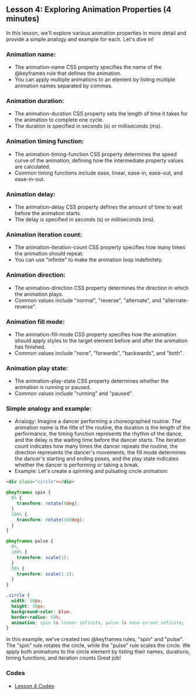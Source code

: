 ## Lesson 4: Exploring Animation Properties (4 minutes)

In this lesson, we'll explore various animation properties in more detail and provide a simple analogy and example for each. Let's dive in!

### Animation name:

- The animation-name CSS property specifies the name of the @keyframes rule that defines the animation.
- You can apply multiple animations to an element by listing multiple animation names separated by commas.

### Animation duration:

- The animation-duration CSS property sets the length of time it takes for the animation to complete one cycle.
- The duration is specified in seconds (s) or milliseconds (ms).

### Animation timing function:

- The animation-timing-function CSS property determines the speed curve of the animation, defining how the intermediate property values are calculated.
- Common timing functions include ease, linear, ease-in, ease-out, and ease-in-out.

### Animation delay:

- The animation-delay CSS property defines the amount of time to wait before the animation starts.
- The delay is specified in seconds (s) or milliseconds (ms).

### Animation iteration count:

- The animation-iteration-count CSS property specifies how many times the animation should repeat.
- You can use "infinite" to make the animation loop indefinitely.

### Animation direction:

- The animation-direction CSS property determines the direction in which the animation plays.
- Common values include "normal", "reverse", "alternate", and "alternate-reverse".

### Animation fill mode:

- The animation-fill-mode CSS property specifies how the animation should apply styles to the target element before and after the animation has finished.
- Common values include "none", "forwards", "backwards", and "both".

### Animation play state:

- The animation-play-state CSS property determines whether the animation is running or paused.
- Common values include "running" and "paused".

### Simple analogy and example:

- Analogy: Imagine a dancer performing a choreographed routine. The animation name is the title of the routine, the duration is the length of the performance, the timing function represents the rhythm of the dance, and the delay is the waiting time before the dancer starts. The iteration count indicates how many times the dancer repeats the routine, the direction represents the dancer's movements, the fill mode determines the dancer's starting and ending poses, and the play state indicates whether the dancer is performing or taking a break.
- Example: Let's create a spinning and pulsating circle animation:

```html
<div class="circle"></div>
```

```css
@keyframes spin {
  0% {
    transform: rotate(0deg);
  }
  100% {
    transform: rotate(360deg);
  }
}

@keyframes pulse {
  0%,
  100% {
    transform: scale(1);
  }
  50% {
    transform: scale(1.2);
  }
}

.circle {
  width: 50px;
  height: 50px;
  background-color: blue;
  border-radius: 50%;
  animation: spin 5s linear infinite, pulse 2s ease-in-out infinite;
}
```

In this example, we've created two @keyframes rules, "spin" and "pulse". The "spin" rule rotates the circle, while the "pulse" rule scales the circle. We apply both animations to the circle element by listing their names, durations, timing functions, and iteration counts Great job!

### Codes

- [Lesson 4 Codes](Lesson-4-Examples.html)
